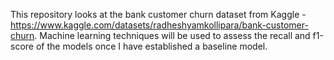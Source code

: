 This repository looks at the bank customer churn dataset from Kaggle - https://www.kaggle.com/datasets/radheshyamkollipara/bank-customer-churn. Machine learning techniques will be used to assess the recall and f1-score of the models once I have established a baseline model.
